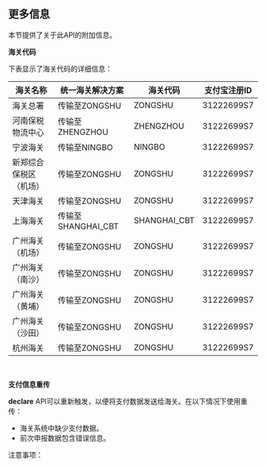 更多信息
------------

本节提供了关于此API的附加信息。

**海关代码**

下表显示了海关代码的详细信息：


| **海关名称** | **统一海关解决方案** | **海关代码** | **支付宝注册ID** |
| --- | --- | --- | --- |
| 海关总署 | 传输至ZONGSHU | ZONGSHU | 31222699S7 |
| 河南保税物流中心 | 传输至ZHENGZHOU | ZHENGZHOU | 31222699S7 |
| 宁波海关 | 传输至NINGBO | NINGBO | 31222699S7 |
| 新郑综合保税区（机场） | 传输至ZONGSHU | ZONGSHU | 31222699S7 |
| 天津海关 | 传输至ZONGSHU | ZONGSHU | 31222699S7 |
| 上海海关 | 传输至SHANGHAI\_CBT | SHANGHAI\_CBT | 31222699S7 |
| 广州海关（机场） | 传输至ZONGSHU | ZONGSHU | 31222699S7 |
| 广州海关（南沙） | 传输至ZONGSHU | ZONGSHU | 31222699S7 |
| 广州海关（黄埔） | 传输至ZONGSHU | ZONGSHU | 31222699S7 |
| 广州海关（沙田） | 传输至ZONGSHU | ZONGSHU | 31222699S7 |
| 杭州海关 | 传输至ZONGSHU | ZONGSHU | 31222699S7 |


 

**支付信息重传**

**declare** API可以重新触发，以便将支付数据发送给海关。在以下情况下使用重传：

*   海关系统中缺少支付数据。
*   前次申报数据包含错误信息。  

注意事项：